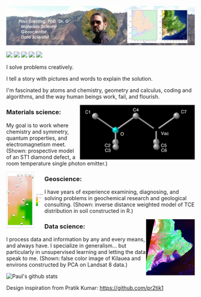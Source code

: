 ![banner](https://raw.githubusercontent.com/PAGiesting/PAGiesting/master/static/website_banner.JPG)

[<img src="https://img.shields.io/badge/linkedin-%230077B5.svg?&style=for-the-badge&logo=linkedin&logoColor=white" />](https://www.linkedin.com/in/paul-giesting-4845825/)
[<img src="https://img.shields.io/badge/email-%2312100E.svg?&style=for-the-badge" />](mailto:pagiesti@gmail.com)
[<img src = "https://img.shields.io/badge/blog-%23E4405F.svg?&style=for-the-badge">](https://pagiesting.github.io/)
[<img src = "https://img.shields.io/badge/podcast-%231877F2.svg?&style=for-the-badge">](https://thatssosecondmillennium.net)
[<img src="https://img.shields.io/badge/twitter-%231DA1F2.svg?&style=for-the-badge&logo=twitter&logoColor=white" />](https://twitter.com/infamous_DrG)

I solve problems creatively.

I tell a story with pictures and words to explain the solution.

I'm fascinated by atoms and chemistry, geometry and calculus, coding and algorithms, and the way human beings work, fail, and flourish.

<img align="right" src="https://raw.githubusercontent.com/PAGiesting/PAGiesting/master/static/ST1-OCV.png">

### Materials science: 
My goal is to work where chemistry and symmetry, quantum properties, and electromagnetism meet. (Shown: prospective model of an ST1 diamond defect, a room temperature single photon emitter.)

<img align="left" src="https://raw.githubusercontent.com/PAGiesting/PAGiesting/master/static/deepTCEmap-terr.JPG">

### Geoscience:
I have years of experience examining, diagnosing, and solving problems in geochemical research and geological consulting. (Shown: inverse distance weighted model of TCE distribution in soil constructed in R.)

<img align="right" src="https://raw.githubusercontent.com/PAGiesting/PAGiesting/master/static/pccrop.JPG">

### Data science:
I process data and information by any and every means, and always have. I specialize in generalism... but particularly in unsupervised learning and letting the data speak to me. (Shown: false color image of Kilauea and environs constructed by PCA on Landsat 8 data.)

![Paul's github stats](https://github-readme-stats.vercel.app/api?username=PAGiesting&show_icons=true&hide=["stars"])

Design inspiration from Pratik Kumar: <https://github.com/pr2tik1>

<!--
### Hi there ðŸ‘‹
**PAGiesting/PAGiesting** is a âœ¨ _special_ âœ¨ repository because its `README.md` (this file) appears on your GitHub profile.

Here are some ideas to get you started:

- ðŸ”­ Iâ€™m currently working on ...
- ðŸŒ± Iâ€™m currently learning ...
- ðŸ‘¯ Iâ€™m looking to collaborate on ...
- ðŸ¤” Iâ€™m looking for help with ...
- ðŸ’¬ Ask me about ...
- ðŸ“« How to reach me: ...
- ðŸ˜„ Pronouns: ...
- âš¡ Fun fact: ...
-->
